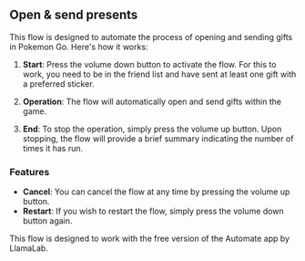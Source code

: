 ## Open & send presents

This flow is designed to automate the process of opening and sending gifts in Pokemon Go. Here's how it works:

1. **Start**: Press the volume down button to activate the flow. For this to work, you need to be in the friend list and have sent at least one gift with a preferred sticker.

2. **Operation**: The flow will automatically open and send gifts within the game.

3. **End**: To stop the operation, simply press the volume up button. Upon stopping, the flow will provide a brief summary indicating the number of times it has run.

### Features

- **Cancel**: You can cancel the flow at any time by pressing the volume up button.
- **Restart**: If you wish to restart the flow, simply press the volume down button again.

This flow is designed to work with the free version of the Automate app by LlamaLab.
